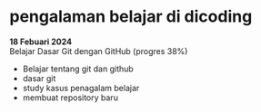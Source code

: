 # pengalaman belajar di dicoding
**18 Febuari 2024**<br>
Belajar Dasar Git dengan GitHub (progres 38%)
* Belajar tentang git dan github
* dasar git
* study kasus penagalam belajar
* membuat repository baru
